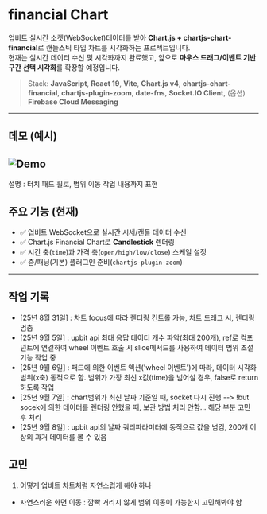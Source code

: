 # financial Chart 
업비트 실시간 소켓(WebSocket)데이터를 받아 **Chart.js + chartjs-chart-financial**로 캔들스틱 타입 차트를 시각화하는 프로젝트입니다.  
현재는 실시간 데이터 수신 및 시각화까지 완료했고, 앞으로 **마우스 드래그/이벤트 기반 구간 선택 시각화**를 확장할 예정입니다.

> Stack: **JavaScript**, **React 19**, **Vite**, **Chart.js v4**, **chartjs-chart-financial**, **chartjs-plugin-zoom**, **date-fns**, **Socket.IO Client**, (옵션) **Firebase Cloud Messaging**

---

## 데모 (예시)
![Demo](./public/chart09.gif)
--- 
설명 : 터치 패드 휠로, 범위 이동 작업 내용까지 표현

## 주요 기능 (현재)
- ✅ 업비트 WebSocket으로 실시간 시세/캔들 데이터 수신  
- ✅ Chart.js Financial Chart로 **Candlestick** 렌더링  
- ✅ 시간 축(`time`)과 가격 축(`open/high/low/close`) 스케일 설정  
- ✅ 줌/패닝(기본) 플러그인 준비(`chartjs-plugin-zoom`)  

---

## 작업 기록
   - [25년 8월 31일] : 차트 focus에 따라 렌더링 컨트롤 가능, 차트 드래그 시, 렌더링 멈춤
   - [25년 9월 5일] : upbit api 최대 응답 데이터 개수 파악(최대 200개), ref로 컴포넌트에 연결하여 wheel 이벤트 호출 시 slice메서드를 사용하여 데이터 범위 조절 기능 작업 중
   - [25년 9월 6일] : 패드에 의한 이벤트 액션('wheel 이벤트')에 따라, 데이터 시각화 범위(x축) 동적으로 함. 범위가 가장 최신 x값(time)을 넘어설 경우, false로 return 하도록 작업 
   - [25년 9월 7일] : chart범위가 최신 날짜 기준일 때, socket 다시 진행 --> !but socek에 의한 데이터를 렌더링 안했을 때, 보관 방법 처리 안함... 해당 부분 고민 후 처리 
   - [25년 9월 8일] : upbit api의 날짜 쿼리파라미터에 동적으로 값을 넘김, 200개 이상의 과거 데이터를 볼 수 있음


## 고민
   1. 어떻게 업비트 차트처럼 자연스럽게 해야 하나
   - 자연스러운 화면 이동 : 깜빡 거리지 않게 범위 이동이 가능한지 고민해봐야 함
